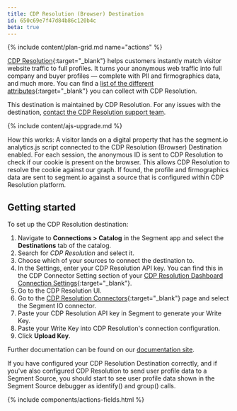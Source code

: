 ```yaml
---
title: CDP Resolution (Browser) Destination
id: 650c69e7f47d84b86c120b4c
beta: true
---
```



{% include content/plan-grid.md name="actions" %}

[CDP Resolution](https://cdpresolution.com?utm_source=segmentio&utm_medium=docs&utm_campaign=partners){:target="_blank"} helps customers instantly match visitor website traffic to full profiles. It turns your anonymous web traffic into full company and buyer profiles — complete with PII and firmographics data, and much more. You can find a [list of the different attributes](https://cdpresolution.com/theattributes?utm_source=segmentio&utm_medium=docs&utm_campaign=partners){:target="_blank"} you can collect with CDP Resolution.

This destination is maintained by CDP Resolution. For any issues with the destination, [contact the CDP Resolution support team](mailto:support@cdpresolution.com).

{% include content/ajs-upgrade.md %}

How this works: A visitor lands on a digital property that has the segment.io analytics.js script connected to the CDP Resolution (Browser) Destination enabled.  For each session, the anonymous ID is sent to CDP Resolution to check if our cookie is present on the browser.  This allows CDP Resolution to resolve the cookie against our graph. If found, the profile and firmographics data are sent to segment.io against a source that is configured within CDP Resolution platform.

## Getting started

To set up the CDP Resolution destination:
1.	Navigate to **Connections > Catalog** in the Segment app and select the **Destinations** tab of the catalog. 
2.	Search for *CDP Resolution* and select it.
3. Choose which of your sources to connect the destination to.
4.	In the Settings, enter your CDP Resolution API key. You can find this in the CDP Connector Setting section of your [CDP Resolution Dashboard Connection Settings](https://app.cdpresolution.com/administration/cdp-connections/segment-io-f4241?utm_source=segmentio&utm_medium=docs&utm_campaign=partners){:target="_blank"}.
5. Go to the CDP Resolution UI. 
5. Go to the [CDP Resolution Connectors](https://app.cdpresolution.com/administration/cdp-connections?utm_source=segmentio&utm_medium=docs&utm_campaign=partners){:target="_blank"} page and select the Segment IO connector.
2.	Paste your CDP Resolution API key in Segment to generate your Write Key.
3.	Paste your Write Key into CDP Resolution's connection configuration.
4.	Click **Upload Key**.

Further documentation can be found on our [documentation site](https://docs.cdpresolution.com?utm_source=segmentio&utm_medium=docs&utm_campaign=partners).

If you have configured your CDP Resolution Destination correctly, and if you've also configured CDP Resolution to send user profile data to a Segment Source, you should start to see user profile data shown in the Segment Source debugger as identify() and group() calls.

{% include components/actions-fields.html %}

